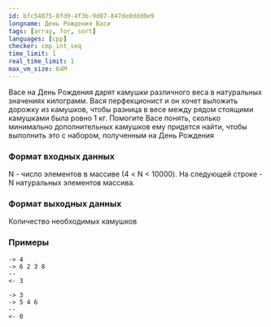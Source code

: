 ```yaml
---
id: bfc54875-8fd9-4f3b-9d87-847de0ddd0e9
longname: День Рождения Васи
tags: [array, for, sort]
languages: [cpp]
checker: cmp_int_seq
time_limit: 1
real_time_limit: 1
max_vm_size: 64M
---
```

 
Васе на День Рождения дарят камушки различного веса в натуральных значениях килограмм. Вася перфекционист и он хочет выложить дорожку из камушков, чтобы разница в весе между рядом стоящими камушками была ровно 1 кг. Помогите Васе понять, сколько минимально дополнительных камушков ему придется найти, чтобы выполнить это с набором, полученным на День Рождения
 
### Формат входных данных
 
N - число элементов в массиве (4 < N < 10000).
На следующей строке - N натуральных элементов массива.
 
### Формат выходных данных
 
Количество необходимых камушков
 
### Примеры
 
```
-> 4
-> 6 2 3 8
--
<- 3
```

```
-> 3
-> 5 4 6
--
<- 0
```
